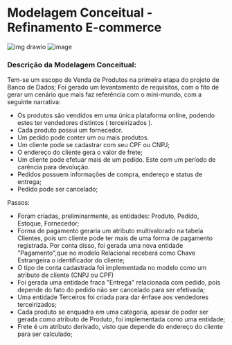 #  Modelagem Conceitual - Refinamento E-commerce 
![img drawio](https://user-images.githubusercontent.com/91800929/190312323-9e635919-eb7b-4491-98c5-36284f9ebdbe.png)
![image](https://user-images.githubusercontent.com/91800929/191736596-3c8141c1-b053-4c16-a150-b4d94fe229be.png)

### Descrição da Modelagem Conceitual:

Tem-se um escopo de Venda de Produtos na primeira etapa do projeto de Banco de Dados;
Foi gerado um levantamento de requisitos, com o fito de gerar um cenário que mais faz referência com o mini-mundo, com a seguinte narrativa:

* Os produtos são vendidos em uma única plataforma online, podendo estes ter vendedores distintos ( terceirizados ).
*  Cada produto possui um fornecedor.
*  Um pedido pode conter um ou mais produtos.
*  Um cliente pode se cadastrar com seu CPF ou CNPJ;
*  O endereço do cliente gera o valor de frete;
*  Um cliente pode efetuar mais de um pedido. Este com um período de carência para devolução.
*  Pedidos possuem informações de compra, endereço e status de entrega;
*  Pedido pode ser cancelado;

Passos:
- Foram criadas, preliminarmente, as entidades: Produto, Pedido, Estoque, Fornecedor;
- Forma de pagamento geraria um atributo multivalorado na tabela Clientes, pois um cliente pode ter mais de uma forma de pagamento registrada.
  Por conta disso, foi gerada uma nova entidade "Pagamento",que no modelo Relacional receberá como Chave Estrangeira o identificador do cliente;
- O tipo de conta cadastrada foi implementada no modelo como um atributo de cliente (CNPJ ou CPF)
- Foi gerada uma entidade fraca "Entrega" relacionada com pedido, pois depende do fato do pedido não ser cancelado para ser efetivada;
- Uma entidade Terceiros foi criada para dar ênfase aos vendedores terceirizados;
- Cada produto se enquadra em uma categoria, apesar de poder ser gerada como atributo de Produto, foi implementada como uma entidade;
- Frete é um atributo derivado, visto que depende do endereço do cliente para ser calculado;
